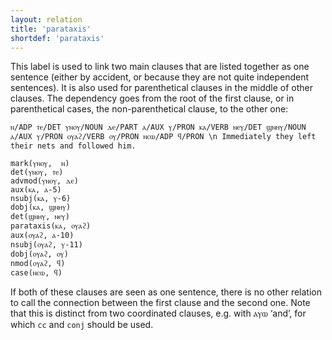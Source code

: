 ```yaml
---
layout: relation
title: 'parataxis'
shortdef: 'parataxis'
---
```


This label is used to link two main clauses that are listed together as one sentence (either by accident, or because they are not quite independent sentences). It is also used for parenthetical clauses in the middle of other clauses. The dependency goes from the root of the first clause, or in parenthetical cases, the non-parenthetical clause, to the other one:

~~~ sdparse
ⲛ/ADP ⲧⲉ/DET ⲩⲛⲟⲩ/NOUN ⲇⲉ/PART ⲁ/AUX ⲩ/PRON ⲕⲁ/VERB ⲛⲉⲩ/DET ϣⲛⲏⲩ/NOUN ⲁ/AUX ⲩ/PRON ⲟⲩⲁϩ/VERB ⲟⲩ/PRON ⲛⲥⲱ/ADP ϥ/PRON \n Immediately they left their nets and followed him.

mark(ⲩⲛⲟⲩ,  ⲛ)
det(ⲩⲛⲟⲩ, ⲧⲉ)
advmod(ⲩⲛⲟⲩ, ⲇⲉ) 
aux(ⲕⲁ, ⲁ-5)
nsubj(ⲕⲁ, ⲩ-6)
dobj(ⲕⲁ, ϣⲛⲏⲩ)
det(ϣⲛⲏⲩ, ⲛⲉⲩ)
parataxis(ⲕⲁ, ⲟⲩⲁϩ)
aux(ⲟⲩⲁϩ, ⲁ-10)
nsubj(ⲟⲩⲁϩ, ⲩ-11)
dobj(ⲟⲩⲁϩ, ⲟⲩ)
nmod(ⲟⲩⲁϩ, ϥ)
case(ⲛⲥⲱ, ϥ)

~~~

If both of these clauses are seen as one sentence, there is no other relation to call the connection between the first clause and the second one. Note that this is distinct from two coordinated clauses, e.g. with ⲁⲩⲱ ‘and’, for which `cc` and `conj` should be used.

